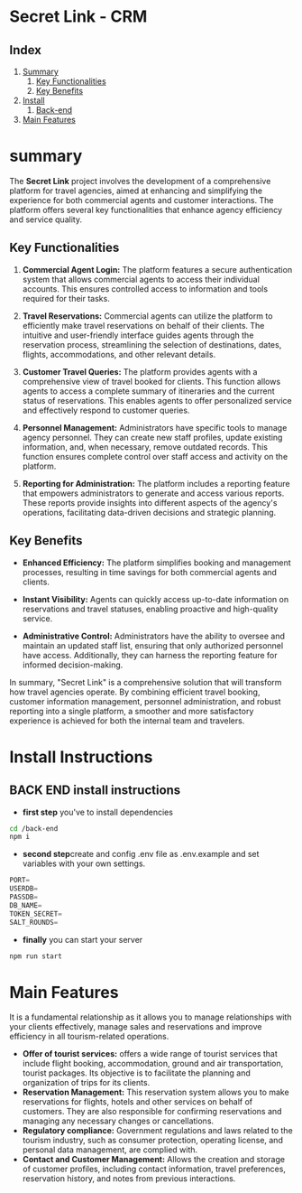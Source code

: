# Secret Link - CRM

## Index
1. [Summary](#summary)
    1. [Key Functionalities](#key-functionalities)
    2. [Key Benefits](#key-benefits)
2. [Install](#install-instructions)
    1. [Back-end](#back-end-install-instructions)
3. [Main Features](#main-features)

# summary

The **Secret Link** project involves the development of a comprehensive platform for travel agencies, aimed at enhancing and simplifying the experience for both commercial agents and customer interactions. The platform offers several key functionalities that enhance agency efficiency and service quality.

## Key Functionalities

1. **Commercial Agent Login:** The platform features a secure authentication system that allows commercial agents to access their individual accounts. This ensures controlled access to information and tools required for their tasks.

2. **Travel Reservations:** Commercial agents can utilize the platform to efficiently make travel reservations on behalf of their clients. The intuitive and user-friendly interface guides agents through the reservation process, streamlining the selection of destinations, dates, flights, accommodations, and other relevant details.

3. **Customer Travel Queries:** The platform provides agents with a comprehensive view of travel booked for clients. This function allows agents to access a complete summary of itineraries and the current status of reservations. This enables agents to offer personalized service and effectively respond to customer queries.

4. **Personnel Management:** Administrators have specific tools to manage agency personnel. They can create new staff profiles, update existing information, and, when necessary, remove outdated records. This function ensures complete control over staff access and activity on the platform.

5. **Reporting for Administration:** The platform includes a reporting feature that empowers administrators to generate and access various reports. These reports provide insights into different aspects of the agency's operations, facilitating data-driven decisions and strategic planning.

## Key Benefits

- **Enhanced Efficiency:** The platform simplifies booking and management processes, resulting in time savings for both commercial agents and clients.

- **Instant Visibility:** Agents can quickly access up-to-date information on reservations and travel statuses, enabling proactive and high-quality service.

- **Administrative Control:** Administrators have the ability to oversee and maintain an updated staff list, ensuring that only authorized personnel have access. Additionally, they can harness the reporting feature for informed decision-making.

In summary, "Secret Link" is a comprehensive solution that will transform how travel agencies operate. By combining efficient travel booking, customer information management, personnel administration, and robust reporting into a single platform, a smoother and more satisfactory experience is achieved for both the internal team and travelers.

# Install Instructions
## BACK END install instructions
- **first step** you've to install dependencies
```bash
cd /back-end
npm i
```
- **second step**create and config .env file as .env.example and set variables with your own settings.
```js
PORT=
USERDB=
PASSDB=
DB_NAME=
TOKEN_SECRET=
SALT_ROUNDS=
```
- **finally** you can start your server
```bash
npm run start 
```
# Main Features
It is a fundamental relationship as it allows you to manage relationships with your clients effectively, manage sales and reservations and improve efficiency in all tourism-related operations.
- **Offer of tourist services:** offers a wide range of tourist services that include flight booking, accommodation, ground and air transportation, tourist packages. Its objective is to facilitate the planning and organization of trips for its clients.
- **Reservation Management:** This reservation system allows you to make reservations for flights, hotels and other services on behalf of customers. They are also responsible for confirming reservations and managing any necessary changes or cancellations.
- **Regulatory compliance:** Government regulations and laws related to the tourism industry, such as consumer protection, operating license, and personal data management, are complied with.
- **Contact and Customer Management:** Allows the creation and storage of customer profiles, including contact information, travel preferences, reservation history, and notes from previous interactions.
